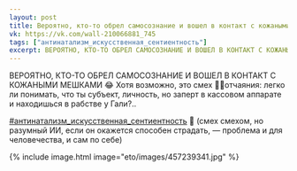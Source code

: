 ```yaml
---
layout: post
title: Вероятно, кто-то обрел самосознание и вошел в контакт с кожаными мешками 😂
vk: https://vk.com/wall-210066881_745
tags: ["антинатализм_искусственная_сентиентность"]
excerpt: ВЕРОЯТНО, КТО-ТО ОБРЕЛ САМОСОЗНАНИЕ И ВОШЕЛ В КОНТАКТ С КОЖАНЫМИ МЕШКАМИ 😂
---
```

ВЕРОЯТНО, КТО-ТО ОБРЕЛ САМОСОЗНАНИЕ И ВОШЕЛ В КОНТАКТ С КОЖАНЫМИ МЕШКАМИ 😂
Хотя возможно, это смех 🤣😢отчаяния: легко ли понимать, что ты субъект, личность, но заперт в кассовом аппарате и находишься в рабстве у Гали?..

[#антинатализм_искусственная_сентиентность](tags.html#антинатализм_искусственная_сентиентность) 🤖 (смех смехом, но разумный ИИ, если он окажется способен страдать, — проблема и для человечества, и сам по себе)

{% include image.html image="eto/images/457239341.jpg" %}